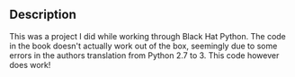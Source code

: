 ## Description
This was a project I did while working through Black Hat Python. The code in the book doesn't actually work out of the box, seemingly due to some errors in the authors translation from Python 2.7 to 3. This code however does work!
